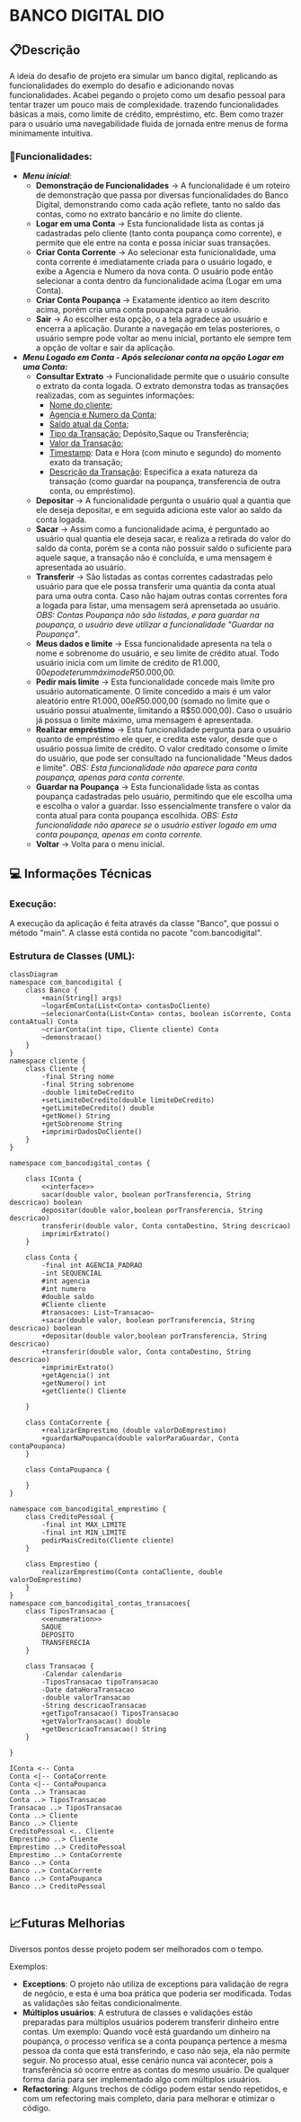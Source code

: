 # BANCO DIGITAL DIO

## 📋Descrição
A ideia do desafio de projeto era simular um banco digital, replicando as funcionalidades do exemplo do desafio e adicionando novas funcionalidades. Acabei pegando o projeto como um desafio pessoal para tentar trazer um pouco mais de complexidade. trazendo funcionalidades básicas a mais, como limite de crédito, empréstimo, etc. Bem como trazer para o usuário uma navegabilidade fluida de jornada entre menus de forma minimamente intuitiva.

### 📝Funcionalidades:
- <b><i>Menu inicial</i></b>:
    - <b>Demonstração de Funcionalidades</b> -> A funcionalidade é um roteiro de demonstração que passa por diversas funcionalidades do Banco Digital, demonstrando como cada ação reflete, tanto no saldo das contas, como no extrato bancário e no limite do cliente.
    - <b>Logar em uma Conta</b> -> Esta funcionalidade lista as contas já cadastradas pelo cliente (tanto conta poupança como corrente), e permite que ele entre na conta e possa iniciar suas transações.
    - <b>Criar Conta Corrente</b> -> Ao selecionar esta funicionalidade, uma conta corrente é imediatamente criada para o usuário logado, e exibe a Agencia e Numero da nova conta. O usuário pode então selecionar a conta dentro da funcionalidade acima (Logar em uma Conta).
    - <b>Criar Conta Poupança</b> -> Exatamente identico ao item descrito acima, porém cria uma conta poupança para o usuário.
    - <b>Sair</b> -> Ao escolher esta opção, o a tela agradece ao usuário e encerra a aplicação. Durante a navegação em telas posteriores, o usuário sempre pode voltar ao menu inicial, portanto ele sempre tem a opção de voltar e sair da aplicação.
- <b><i>Menu Logado em Conta - Após selecionar conta na opção Logar em uma Conta:</i></b>
    - <b>Consultar Extrato</b> -> Funcionalidade permite que o usuário consulte o extrato da conta logada. O extrato demonstra todas as transações realizadas, com as seguintes informações:
        - <u>Nome do cliente</u>;
        - <u>Agencia e Numero da Conta</u>;
        - <u>Saldo atual da Conta</u>;
        - <u>Tipo da Transação:</u> Depósito,Saque ou Transferência;
        - <u>Valor da Transação</u>;
        - <u>Timestamp</u>: Data e Hora (com minuto e segundo) do momento exato da transação;
        - <u>Descrição da Transação</u>: Especifica a exata natureza da transação (como guardar na poupança, transferencia de outra conta, ou empréstimo).
    - <b>Depositar</b> -> A funcionalidade pergunta o usuário qual a quantia que ele deseja depositar, e em seguida adiciona este valor ao saldo da conta logada.
    - <b>Sacar</b> -> Assim como a funcionalidade acima, é perguntado ao usuário qual quantia ele deseja sacar, e realiza a retirada do valor do saldo da conta, porém se a conta não possuir saldo o suficiente para aquele saque, a transação não é concluída, e uma mensagem é apresentada ao usuário.
    - <b>Transferir</b> -> São listadas as contas correntes cadastradas pelo usuário para que ele possa transferir uma quantia da conta atual para uma outra conta. Caso não hajam outras contas correntes fora a logada para listar, uma mensagem será aprensetada ao usuário. <i>OBS: Contas Poupança não são listadas, e para guardar na poupança, o usuário deve utilizar a funcionalidade "Guardar na Poupança"</i>.
    - <b>Meus dados e limite</b> -> Essa funcionalidade apresenta na tela o nome e sobrenome do usuário, e seu limite de crédito atual. Todo usuário inicia com um limite de crédito de R$1.000,00 e pode ter um máximo de R$50.000,00.
    - <b>Pedir mais limite</b> -> Esta funcionalidade concede mais limite pro usuário automaticamente. O limite concedido a mais é um valor aleatório entre R$1.000,00 e R$50.000,00 (somado no limite que o usuário possui atualmente, limitando a R$50.000,00). Caso o usuário já possua o limite máximo, uma mensagem é apresentada.
    - <b>Realizar empréstimo</b> -> Esta funcionalidade pergunta para o usuário quanto de empréstimo ele quer, e credita este valor, desde que o usuário possua limite de crédito. O valor creditado consome o limite do usuário, que pode ser consultado na funcionalidade "Meus dados e limite". <i>OBS: Esta funcionalidade não aparece para conta poupança, apenas para conta corrente.</i>
    - <b>Guardar na Poupança</b> -> Esta funcionalidade lista as contas poupança cadastradas pelo usuário, permitindo que ele escolha uma e escolha o valor a guardar. Isso essencialmente transfere o valor da conta atual para conta poupança escolhida. <i>OBS: Esta funcionalidade não aparece se o usuário estiver logado em uma conta poupança, apenas em conta corrente.</i>
    - <b>Voltar</b> -> Volta para o menu inicial.

## 💻 Informações Técnicas

### Execução:
A execução da aplicação é feita através da classe "Banco", que possui o método "main". A classe está contida no pacote "com.bancodigital".

### Estrutura de Classes (UML):

```mermaid
classDiagram
namespace com_bancodigital {
    class Banco {
        +main(String[] args)
        ~logarEmConta(List<Conta> contasDoCliente)
        ~selecionarConta(List<Conta> contas, boolean isCorrente, Conta contaAtual) Conta 
        ~criarConta(int tipo, Cliente cliente) Conta 
        ~demonstracao()
    }
}
namespace cliente {
    class Cliente {
        -final String nome
        -final String sobrenome
        -double limiteDeCredito
        +setLimiteDeCredito(double limiteDeCredito)
        +getLimiteDeCredito() double 
        +getNome() String
        +getSobrenome String 
        +imprimirDadosDoCliente()
    }
}

namespace com_bancodigital_contas {
    
    class IConta {
        <<interface>>
        sacar(double valor, boolean porTransferencia, String descricao) boolean
        depositar(double valor,boolean porTransferencia, String descricao)
        transferir(double valor, Conta contaDestino, String descricao)
        imprimirExtrato()
    }

    class Conta {
        -final int AGENCIA_PADRAO
        -int SEQUENCIAL
        #int agencia
        #int numero
        #double saldo
        #Cliente cliente
        #transacoes: List~Transacao~
        +sacar(double valor, boolean porTransferencia, String descricao) boolean
        +depositar(double valor,boolean porTransferencia, String descricao)
        +transferir(double valor, Conta contaDestino, String descricao)
        +imprimirExtrato()
        +getAgencia() int
        +getNumero() int
        +getCliente() Cliente

    }

    class ContaCorrente {
        +realizarEmprestimo (double valorDoEmprestimo)
        +guardarNaPoupanca(double valorParaGuardar, Conta contaPoupanca)
    }

    class ContaPoupanca {

    }
}

namespace com_bancodigital_emprestimo {
    class CreditoPessoal {
        -final int MAX_LIMITE 
        -final int MIN_LIMITE
        pedirMaisCredito(Cliente cliente) 
    }

    class Emprestimo {
        realizarEmprestimo(Conta contaCliente, double valorDoEmprestimo)
    }
}
namespace com_bancodigital_contas_transacoes{
    class TiposTransacao {
        <<enumeration>>
        SAQUE
        DEPOSITO
        TRANSFERECIA
    }

    class Transacao {
        -Calendar calendario
        -TiposTransacao tipoTransacao
        -Date dataHoraTransacao
        -double valorTransacao
        -String descricaoTransacao
        +getTipoTransacao() TiposTransacao 
        +getValorTransacao() double 
        +getDescricaoTransacao() String 
    }

}

IConta <-- Conta
Conta <|-- ContaCorrente
Conta <|-- ContaPoupanca
Conta ..> Transacao
Conta ..> TiposTransacao
Transacao ..> TiposTransacao
Conta ..> Cliente
Banco ..> Cliente
CreditoPessoal <.. Cliente
Emprestimo ..> Cliente
Emprestimo ..> CreditoPessoal
Emprestimo ..> ContaCorrente
Banco ..> Conta
Banco ..> ContaCorrente
Banco ..> ContaPoupanca
Banco ..> CreditoPessoal


```

## 📈Futuras Melhorias

Diversos pontos desse projeto podem ser melhorados com o tempo.

Exemplos:

- <b>Exceptions</b>: O projeto não utiliza de exceptions para validação de regra de negócio, e esta é uma boa prática que poderia ser modificada. Todas as validações são feitas condicionalmente.
- <b>Múltiplos usuários</b>: A estrutura de classes e validações estão preparadas para múltiplos usuários poderem transferir dinheiro entre contas. Um exemplo: Quando você está guardando um dinheiro na poupança, o processo verifica se a conta poupança pertence a mesma pessoa da conta que está transferindo, e caso não seja, ela não permite seguir. No processo atual, esse cenário nunca vai acontecer, pois a transferência só ocorre entre as contas do mesmo usuário. De qualquer forma daria para ser implementado algo com múltiplos usuários.
- <b>Refactoring</b>: Alguns trechos de código podem estar sendo repetidos, e com um refectoring mais completo, daria para melhorar e otimizar o código.




